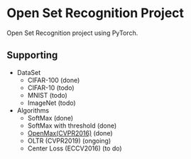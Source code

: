 # Open Set Recognition Project

Open Set Recognition project using PyTorch.

## Supporting
* DataSet
  * CIFAR-100 (done)
  * CIFAR-10 (todo)
  * MNIST (todo)
  * ImageNet (todo)
* Algorithms
  * SoftMax (done)
  * SoftMax with threshold (done)
  * [OpenMax(CVPR2016)](https://www.cv-foundation.org/openaccess/content_cvpr_2016/papers/Bendale_Towards_Open_Set_CVPR_2016_paper.pdf) (done)
  * OLTR (CVPR2019) (ongoing)
  * Center Loss (ECCV2016) (to do)
 
